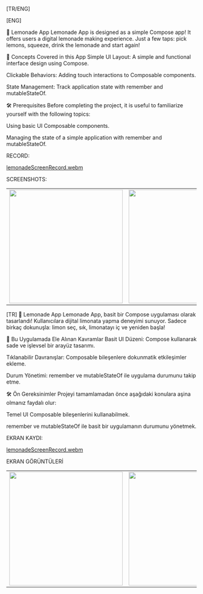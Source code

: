 [TR/ENG]

[ENG]

🍋 Lemonade App
Lemonade App is designed as a simple Compose app! It offers users a digital lemonade making experience. Just a few taps: pick lemons, squeeze, drink the lemonade and start again!

📝 Concepts Covered in this App
Simple UI Layout: A simple and functional interface design using Compose.

Clickable Behaviors: Adding touch interactions to Composable components.

State Management: Track application state with remember and mutableStateOf.

🛠️ Prerequisites
Before completing the project, it is useful to familiarize yourself with the following topics:

Using basic UI Composable components.

Managing the state of a simple application with remember and mutableStateOf.

RECORD:

[lemonadeScreenRecord.webm](https://github.com/user-attachments/assets/3055e86b-5fd1-4f75-a9c3-de5505c5a25b)

SCREENSHOTS:

| | | | |
|-|-|-|-|
| <img src="https://github.com/user-attachments/assets/571c5b37-0c77-4a0c-a054-d817605e6b6f" width="300"> | <img src="https://github.com/user-attachments/assets/2ab7fc0c-1e0f-4434-9e63-346445441f83" width="300"> | <img src="https://github.com/user-attachments/assets/1935231f-2eea-42f7-85c9-4ee2c9e80181" width="300"> | <img src="https://github.com/user-attachments/assets/fdca5ec8-8303-4c8a-a8ca-61261cfd61d8" width="300"> |


[TR]
🍋 Lemonade App
Lemonade App, basit bir Compose uygulaması olarak tasarlandı! Kullanıcılara dijital limonata yapma deneyimi sunuyor. Sadece birkaç dokunuşla: limon seç, sık, limonatayı iç ve yeniden başla!

📝 Bu Uygulamada Ele Alınan Kavramlar
Basit UI Düzeni: Compose kullanarak sade ve işlevsel bir arayüz tasarımı.

Tıklanabilir Davranışlar: Composable bileşenlere dokunmatik etkileşimler ekleme.

Durum Yönetimi: remember ve mutableStateOf ile uygulama durumunu takip etme.

🛠️ Ön Gereksinimler
Projeyi tamamlamadan önce aşağıdaki konulara aşina olmanız faydalı olur:

Temel UI Composable bileşenlerini kullanabilmek.

remember ve mutableStateOf ile basit bir uygulamanın durumunu yönetmek.

EKRAN KAYDI:

[lemonadeScreenRecord.webm](https://github.com/user-attachments/assets/3055e86b-5fd1-4f75-a9c3-de5505c5a25b)


EKRAN GÖRÜNTÜLERİ

| | | | |
|-|-|-|-|
| <img src="https://github.com/user-attachments/assets/571c5b37-0c77-4a0c-a054-d817605e6b6f" width="300"> | <img src="https://github.com/user-attachments/assets/2ab7fc0c-1e0f-4434-9e63-346445441f83" width="300"> | <img src="https://github.com/user-attachments/assets/1935231f-2eea-42f7-85c9-4ee2c9e80181" width="300"> | <img src="https://github.com/user-attachments/assets/fdca5ec8-8303-4c8a-a8ca-61261cfd61d8" width="300"> |

